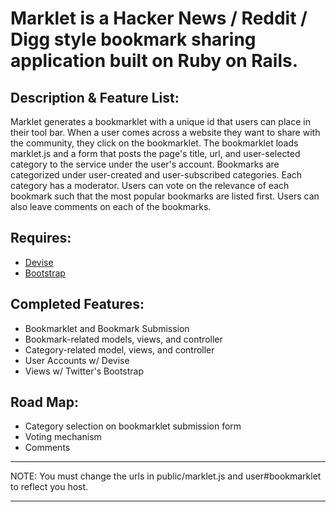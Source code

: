 # Marklet is a Hacker News / Reddit / Digg style bookmark sharing application built on Ruby on Rails. 

## Description & Feature List:  

Marklet generates a bookmarklet with a unique id that users can place in their tool bar. When a user comes across a website they want to share with the community, they click on the bookmarklet. The bookmarklet loads marklet.js and a form that posts the page's title, url, and user-selected category to the service under the user's account. Bookmarks are categorized under user-created and user-subscribed categories. Each category has a moderator. Users can vote on the relevance of each bookmark such that the most popular bookmarks are listed first. Users can also leave comments on each of the bookmarks. 

## Requires: 

* [Devise](https://github.com/plataformatec/devise)
* [Bootstrap](https://github.com/twitter/bootstrap)

## Completed Features: 

* Bookmarklet and Bookmark Submission
* Bookmark-related models, views, and controller
* Category-related model, views, and controller
* User Accounts w/ Devise
* Views w/ Twitter's Bootstrap

## Road Map: 

* Category selection on bookmarklet submission form
* Voting mechanism
* Comments 


************************************************

NOTE: You must change the urls in public/marklet.js and user#bookmarklet to reflect you host. 

************************************************

